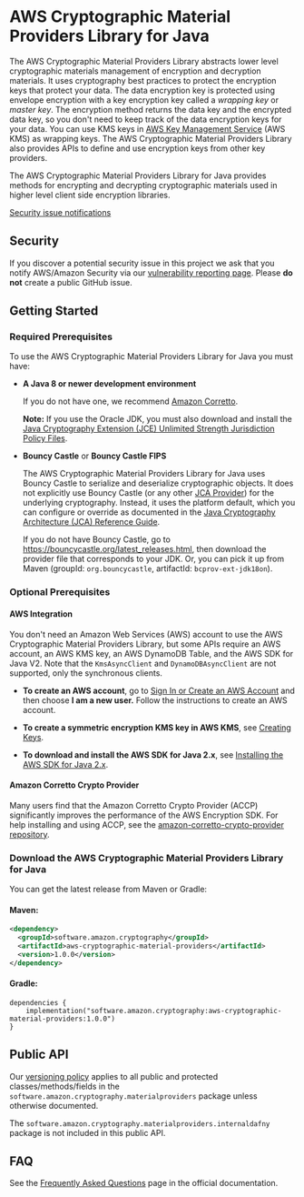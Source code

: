 # AWS Cryptographic Material Providers Library for Java

The AWS Cryptographic Material Providers Library abstracts lower level cryptographic materials management of encryption and decryption materials.
It uses cryptography best practices to protect the encryption keys that protect your data. 
The data encryption key is protected using envelope encryption with a key encryption key called a *wrapping key* or *master key*.
The encryption method returns the data key and the encrypted data key, so you don't need to keep track of the data encryption keys for your data. 
You can use KMS keys in [AWS Key Management Service](https://aws.amazon.com/kms/) (AWS KMS) as wrapping keys. The AWS Cryptographic Material Providers Library
also provides APIs to define and use encryption keys from other key providers. 

The AWS Cryptographic Material Providers Library for Java provides methods for encrypting and decrypting cryptographic materials used in higher level client side encryption libraries. 

[Security issue notifications](./CONTRIBUTING.md#security-issue-notifications)

## Security
If you discover a potential security issue in this project
we ask that you notify AWS/Amazon Security via our
[vulnerability reporting page](http://aws.amazon.com/security/vulnerability-reporting/).
Please **do not** create a public GitHub issue.

## Getting Started

### Required Prerequisites
To use the AWS Cryptographic Material Providers Library for Java you must have:

* **A Java 8 or newer development environment**

  If you do not have one, we recommend [Amazon Corretto](https://aws.amazon.com/corretto/).

  **Note:** If you use the Oracle JDK, you must also download and install the [Java Cryptography Extension (JCE) Unlimited Strength Jurisdiction Policy Files](http://www.oracle.com/technetwork/java/javase/downloads/jce8-download-2133166.html).

* **Bouncy Castle** or **Bouncy Castle FIPS**

  The AWS Cryptographic Material Providers Library for Java uses Bouncy Castle to serialize and deserialize cryptographic objects.
  It does not explicitly use Bouncy Castle (or any other [JCA Provider](https://docs.oracle.com/javase/8/docs/api/java/security/Provider.html)) for the underlying cryptography.
  Instead, it uses the platform default, which you can configure or override as documented in the
  [Java Cryptography Architecture (JCA) Reference Guide](https://docs.oracle.com/javase/9/security/java-cryptography-architecture-jca-reference-guide.htm#JSSEC-GUID-2BCFDD85-D533-4E6C-8CE9-29990DEB0190).

  If you do not have Bouncy Castle, go to https://bouncycastle.org/latest_releases.html, then download the provider file that corresponds to your JDK.
  Or, you can pick it up from Maven (groupId: `org.bouncycastle`, artifactId: `bcprov-ext-jdk18on`).

### Optional Prerequisites

#### AWS Integration
You don't need an Amazon Web Services (AWS) account to use the AWS Cryptographic Material Providers Library, but some APIs require an AWS account, an AWS KMS key, an AWS DynamoDB Table, and the AWS SDK for Java V2. Note that the `KmsAsyncClient` and `DynamoDBAsyncClient` are not supported, only the synchronous clients.

* **To create an AWS account**, go to [Sign In or Create an AWS Account](https://portal.aws.amazon.com/gp/aws/developer/registration/index.html) and then choose **I am a new user.** Follow the instructions to create an AWS account.

* **To create a symmetric encryption KMS key in AWS KMS**, see [Creating Keys](https://docs.aws.amazon.com/kms/latest/developerguide/create-keys.html).

* **To download and install the AWS SDK for Java 2.x**, see [Installing the AWS SDK for Java 2.x](https://docs.aws.amazon.com/sdk-for-java/v2/developer-guide/getting-started.html).

#### Amazon Corretto Crypto Provider
Many users find that the Amazon Corretto Crypto Provider (ACCP) significantly improves the performance of the AWS Encryption SDK.
For help installing and using ACCP, see the [amazon-corretto-crypto-provider repository](https://github.com/corretto/amazon-corretto-crypto-provider).

### Download the AWS Cryptographic Material Providers Library for Java
You can get the latest release from Maven or Gradle:

#### Maven:

```xml
<dependency>
  <groupId>software.amazon.cryptography</groupId>
  <artifactId>aws-cryptographic-material-providers</artifactId>
  <version>1.0.0</version>
</dependency>
```

#### Gradle:
```
dependencies {
    implementation("software.amazon.cryptography:aws-cryptographic-material-providers:1.0.0")
}
```

## Public API

Our [versioning policy](./VERSIONING.rst) applies to all public and protected classes/methods/fields
in the  `software.amazon.cryptography.materialproviders` package unless otherwise documented.

The `software.amazon.cryptography.materialproviders.internaldafny` package is not included in this public API.

## FAQ

See the [Frequently Asked Questions](https://docs.aws.amazon.com/encryption-sdk/latest/developer-guide/faq.html) page in the official documentation.
